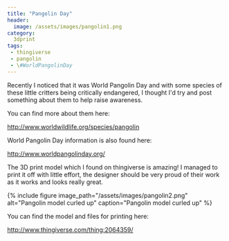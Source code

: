 ```yaml
---
title: "Pangolin Day"
header:
  image: /assets/images/pangolin1.png
category:
  3dprint
tags:
 - thingiverse
 - pangolin
 - \#WorldPangolinDay
---
```


Recently I noticed that it was World Pangolin Day and with some species of these 
little critters being critically endangered, I thought I'd try and post something 
 about them to help raise awareness.

You can find more about them here:

http://www.worldwildlife.org/species/pangolin

World Pangolin Day information is also found here:

http://www.worldpangolinday.org/

The 3D print model which I found on thingiverse is amazing! I managed to print it off
with little effort, the designer should be very proud of their work as it works and 
looks really great. 

{% include figure image_path="/assets/images/pangolin2.png" alt="Pangolin model curled up" caption="Pangolin model curled up" %}

You can find the model and files for printing here:

http://www.thingiverse.com/thing:2064359/
